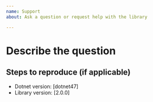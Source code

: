 ```yaml
---
name: Support
about: Ask a question or request help with the library

---
```


# Describe the question

<!-- A specific description of what the question is. -->

## Steps to reproduce (if applicable)

<!-- Enumerate the steps to reproduce the situation, if necessary. -->

- Dotnet version: [dotnet47]
- Library version: [2.0.0]